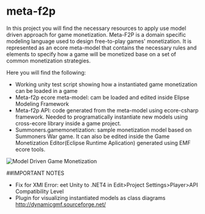 # meta-f2p

In this project you will find the necessary resources to apply use model driven approach for game monetization.
Meta-F2P is a domain specific modeling language used to design free-to-play games' monetization.
It is represented as an ecore meta-model that contains the necessary rules and elements to specify how a game will be monetized base on a set of common monetization strategies.

Here you will find the following:
 - Working unity test script showing how a instantiated game monetization can be loaded in a game
 - Meta-f2p ecore meta-model: cam be loaded and edited inside Elipse Modeling Framework
  - Meta-f2p API: code generated from the meta-model using ecore-csharp framework. Needed to programatically instantiate new models using cross-ecore library inside a game project.
 - Summoners.gamemonetization: sample monetization model based on Summoners War game. It can also be edited inside the Game Monetization Editor(Eclipse Runtime Aplication) generated using EMF ecore tools.

![Model Driven Game Monetization](Assets/Images/mdgd.png)


##IMPORTANT NOTES
- Fix for XMI Error: eet Unity to .NET4 in Edit>Project Settings>Player>API Compatibility Level 
- Plugin for visualizing instantiated models as class diagrams http://dynamicgmf.sourceforge.net/